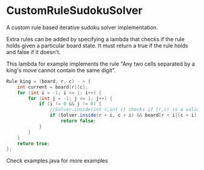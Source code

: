 # CustomRuleSudokuSolver

A custom rule based iterative sudoku solver implementation. 

Extra rules can be added by specifying a lambda that checks if the rule holds given a particular board state. It must return a true if the rule holds and false if it doesn't. 

This lambda for example implements the rule "Any two cells separated by a king's move cannot contain the same digit".


```java
Rule king = (board, r, c) - > {
    int current = board[r][c];
    for (int i = -1; i <= 1; i++) {
        for (int j = -1; j <= 1; j++) {
            if (i != 0 && j != 0) {
                //Solver.inside(int r,int c) checks if (r,c) is a valid cell inside the grid 
                if (Solver.inside(r + i, c + i) && board[r + i][c + i] == current)
                    return false;
            }
        }
    }
    return true;
};
```
Check examples.java for more examples


